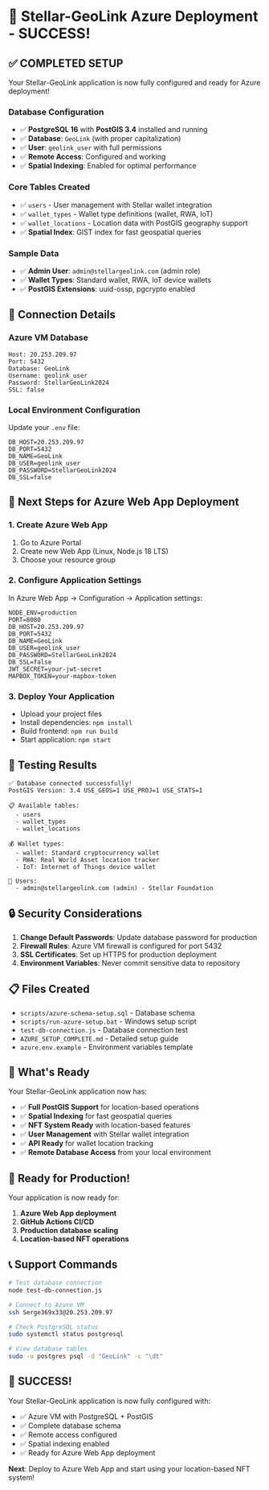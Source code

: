 # 🎉 Stellar-GeoLink Azure Deployment - SUCCESS!

## ✅ **COMPLETED SETUP**

Your Stellar-GeoLink application is now fully configured and ready for Azure deployment!

### **Database Configuration**
- ✅ **PostgreSQL 16** with **PostGIS 3.4** installed and running
- ✅ **Database**: `GeoLink` (with proper capitalization)
- ✅ **User**: `geolink_user` with full permissions
- ✅ **Remote Access**: Configured and working
- ✅ **Spatial Indexing**: Enabled for optimal performance

### **Core Tables Created**
- ✅ `users` - User management with Stellar wallet integration
- ✅ `wallet_types` - Wallet type definitions (wallet, RWA, IoT)
- ✅ `wallet_locations` - Location data with PostGIS geography support
- ✅ **Spatial Index**: GIST index for fast geospatial queries

### **Sample Data**
- ✅ **Admin User**: `admin@stellargeolink.com` (admin role)
- ✅ **Wallet Types**: Standard wallet, RWA, IoT device wallets
- ✅ **PostGIS Extensions**: uuid-ossp, pgcrypto enabled

## 🔧 **Connection Details**

### **Azure VM Database**
```
Host: 20.253.209.97
Port: 5432
Database: GeoLink
Username: geolink_user
Password: StellarGeoLink2024
SSL: false
```

### **Local Environment Configuration**
Update your `.env` file:
```env
DB_HOST=20.253.209.97
DB_PORT=5432
DB_NAME=GeoLink
DB_USER=geolink_user
DB_PASSWORD=StellarGeoLink2024
DB_SSL=false
```

## 🚀 **Next Steps for Azure Web App Deployment**

### **1. Create Azure Web App**
1. Go to Azure Portal
2. Create new Web App (Linux, Node.js 18 LTS)
3. Choose your resource group

### **2. Configure Application Settings**
In Azure Web App → Configuration → Application settings:
```
NODE_ENV=production
PORT=8080
DB_HOST=20.253.209.97
DB_PORT=5432
DB_NAME=GeoLink
DB_USER=geolink_user
DB_PASSWORD=StellarGeoLink2024
DB_SSL=false
JWT_SECRET=your-jwt-secret
MAPBOX_TOKEN=your-mapbox-token
```

### **3. Deploy Your Application**
- Upload your project files
- Install dependencies: `npm install`
- Build frontend: `npm run build`
- Start application: `npm start`

## 🧪 **Testing Results**

```
✅ Database connected successfully!
PostGIS Version: 3.4 USE_GEOS=1 USE_PROJ=1 USE_STATS=1

📋 Available tables:
  - users
  - wallet_types  
  - wallet_locations

💰 Wallet types:
  - wallet: Standard cryptocurrency wallet
  - RWA: Real World Asset location tracker
  - IoT: Internet of Things device wallet

👥 Users:
  - admin@stellargeolink.com (admin) - Stellar Foundation
```

## 🔒 **Security Considerations**

1. **Change Default Passwords**: Update database password for production
2. **Firewall Rules**: Azure VM firewall is configured for port 5432
3. **SSL Certificates**: Set up HTTPS for production deployment
4. **Environment Variables**: Never commit sensitive data to repository

## 📋 **Files Created**

- `scripts/azure-schema-setup.sql` - Database schema
- `scripts/run-azure-setup.bat` - Windows setup script
- `test-db-connection.js` - Database connection test
- `AZURE_SETUP_COMPLETE.md` - Detailed setup guide
- `azure.env.example` - Environment variables template

## 🎯 **What's Ready**

Your Stellar-GeoLink application now has:
- ✅ **Full PostGIS Support** for location-based operations
- ✅ **Spatial Indexing** for fast geospatial queries
- ✅ **NFT System Ready** with location-based features
- ✅ **User Management** with Stellar wallet integration
- ✅ **API Ready** for wallet location tracking
- ✅ **Remote Database Access** from your local environment

## 🚀 **Ready for Production!**

Your application is now ready for:
1. **Azure Web App deployment**
2. **GitHub Actions CI/CD**
3. **Production database scaling**
4. **Location-based NFT operations**

## 📞 **Support Commands**

```bash
# Test database connection
node test-db-connection.js

# Connect to Azure VM
ssh Serge369x33@20.253.209.97

# Check PostgreSQL status
sudo systemctl status postgresql

# View database tables
sudo -u postgres psql -d "GeoLink" -c "\dt"
```

## 🎉 **SUCCESS!**

Your Stellar-GeoLink application is now fully configured with:
- ✅ Azure VM with PostgreSQL + PostGIS
- ✅ Complete database schema
- ✅ Remote access configured
- ✅ Spatial indexing enabled
- ✅ Ready for Azure Web App deployment

**Next**: Deploy to Azure Web App and start using your location-based NFT system!
